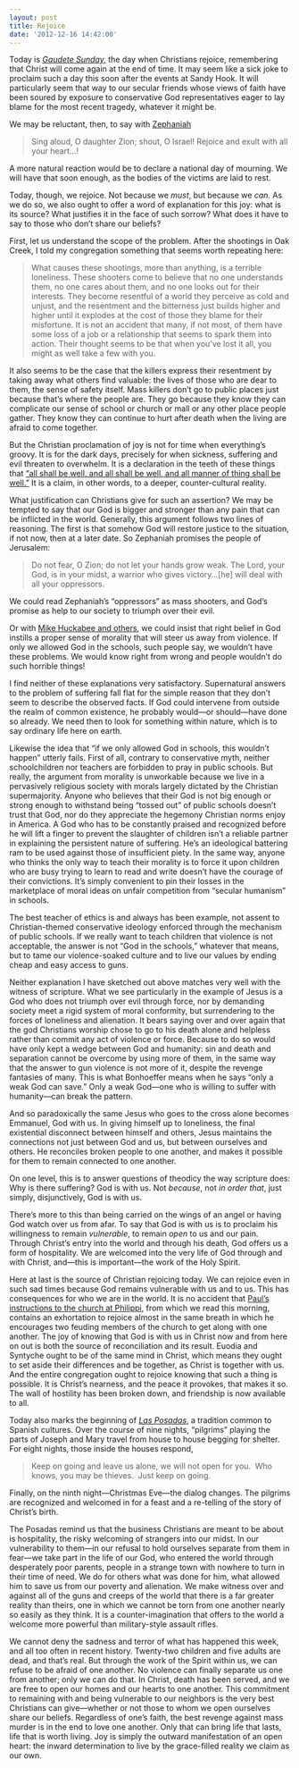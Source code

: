 ```yaml
---
layout: post
title: Rejoice
date: '2012-12-16 14:42:00'
---
```



Today is [*Gaudete Sunday,*](http://en.wikipedia.org/wiki/Gaudete_Sunday) the day when Christians rejoice, remembering that Christ will come again at the end of time. It may seem like a sick joke to proclaim such a day this soon after the events at Sandy Hook. It will particularly seem that way to our secular friends whose views of faith have been soured by exposure to conservative God representatives eager to lay blame for the most recent tragedy, whatever it might be.

We may be reluctant, then, to say with [Zephaniah](http://bible.oremus.org/?ql=222703974)

> Sing aloud, O daughter Zion; shout, O Israel! Rejoice and exult with all your heart…!

A more natural reaction would be to declare a national day of mourning. We will have that soon enough, as the bodies of the victims are laid to rest.

Today, though, we rejoice. Not because we *must*, but because we *can.* As we do so, we also ought to offer a word of explanation for this joy: what is its source? What justifies it in the face of such sorrow? What does it have to say to those who don’t share our beliefs?

First, let us understand the scope of the problem. After the shootings in Oak Creek, I told my congregation something that seems worth repeating here:

> What causes these shootings, more than anything, is a terrible loneliness. These shooters come to believe that no one understands them, no one cares about them, and no one looks out for their interests. They become resentful of a world they perceive as cold and unjust, and the resentment and the bitterness just builds higher and higher until it explodes at the cost of those they blame for their misfortune. It is not an accident that many, if not most, of them have some loss of a job or a relationship that seems to spark them into action. Their thought seems to be that when you’ve lost it all, you might as well take a few with you.

It also seems to be the case that the killers express their resentment by taking away what others find valuable: the lives of those who are dear to them, the sense of safety itself. Mass killers don’t go to public places just because that’s where the people are. They go because they know they can complicate our sense of school or church or mall or any other place people gather. They know they can continue to hurt after death when the living are afraid to come together.

But the Christian proclamation of joy is not for time when everything’s groovy. It is for the dark days, precisely for when sickness, suffering and evil threaten to overwhelm. It is a declaration in the teeth of these things that [“all shall be well, and all shall be well, and all manner of thing shall be well.”](http://en.wikipedia.org/wiki/Julian_of_Norwich) It is a claim, in other words, to a deeper, counter-cultural reality.

What justification can Christians give for such an assertion? We may be tempted to say that our God is bigger and stronger than any pain that can be inflicted in the world. Generally, this argument follows two lines of reasoning. The first is that somehow God will restore justice to the situation, if not now, then at a later date. So Zephaniah promises the people of Jerusalem:

> Do not fear, O Zion; do not let your hands grow weak. The Lord, your God, is in your midst, a warrior who gives victory…[he] will deal with all your oppressors.

We could read Zephaniah’s “oppressors” as mass shooters, and God’s promise as help to our society to triumph over their evil.

Or with [Mike Huckabee and others](http://blog.seattlepi.com/seattlepolitics/2012/12/14/absence-of-god-from-schools-to-blame-for-killings-huckabee/), we could insist that right belief in God instills a proper sense of morality that will steer us away from violence. If only we allowed God in the schools, such people say, we wouldn’t have these problems. We would know right from wrong and people wouldn’t do such horrible things!

I find neither of these explanations very satisfactory. Supernatural answers to the problem of suffering fall flat for the simple reason that they don’t seem to describe the observed facts. If God could intervene from outside the realm of common existence, he probably would—or should—have done so already. We need then to look for something within nature, which is to say ordinary life here on earth.

Likewise the idea that “if we only allowed God in schools, this wouldn’t happen” utterly fails. First of all, contrary to conservative myth, neither schoolchildren nor teachers are forbidden to pray in public schools. But really, the argument from morality is unworkable because we live in a pervasively religious society with morals largely dictated by the Christian supermajority. Anyone who believes that their God is not big enough or strong enough to withstand being “tossed out” of public schools doesn’t trust that God, nor do they appreciate the hegemony Christian norms enjoy in America. A God who has to be constantly praised and recognized before he will lift a finger to prevent the slaughter of children isn’t a reliable partner in explaining the persistent nature of suffering. He’s an ideological battering ram to be used against those of insufficient piety. In the same way, anyone who thinks the only way to teach their morality is to force it upon children who are busy trying to learn to read and write doesn’t have the courage of their convictions. It’s simply convenient to pin their losses in the marketplace of moral ideas on unfair competition from “secular humanism” in schools.

The best teacher of ethics is and always has been example, not assent to Christian-themed conservative ideology enforced through the mechanism of public schools. If we really want to teach children that violence is not acceptable, the answer is not “God in the schools,” whatever that means, but to tame our violence-soaked culture and to live our values by ending cheap and easy access to guns.

Neither explanation I have sketched out above matches very well with the witness of scripture. What we see particularly in the example of Jesus is a God who does not triumph over evil through force, nor by demanding society meet a rigid system of moral conformity, but surrendering to the forces of loneliness and alienation. It bears saying over and over again that the god Christians worship chose to go to his death alone and helpless rather than commit any act of violence or force. Because to do so would have only kept a wedge between God and humanity: sin and death and separation cannot be overcome by using more of them, in the same way that the answer to gun violence is not more of it, despite the revenge fantasies of many. This is what Bonhoeffer means when he says “only a weak God can save.” Only a weak God—one who is willing to suffer with humanity—can break the pattern.

And so paradoxically the same Jesus who goes to the cross alone becomes Emmanuel, God with us. In giving himself up to loneliness, the final existential disconnect between himself and others, Jesus maintains the connections not just between God and us, but between ourselves and others. He reconciles broken people to one another, and makes it possible for them to remain connected to one another.

On one level, this is to answer questions of theodicy the way scripture does: Why is there suffering? God is with us. Not *because*, not *in order that*, just simply, disjunctively, God is with us.

There’s more to this than being carried on the wings of an angel or having God watch over us from afar. To say that God is with us is to proclaim his willingness to remain *vulnerable*, to remain *open* to us and our pain. Through Christ’s entry into the world and through his death, God offers us a form of hospitality. We are welcomed into the very life of God through and with Christ, and—this is important—the work of the Holy Spirit.

Here at last is the source of Christian rejoicing today. We can rejoice even in such sad times because God remains vulnerable with us and to us. This has consequences for who we are in the world. It is no accident that [Paul’s instructions to the church at Philippi](http://bible.oremus.org/?ql=222704146), from which we read this morning, contains an exhortation to rejoice almost in the same breath in which he encourages two feuding members of the church to get along with one another. The joy of knowing that God is with us in Christ now and from here on out is both the source of reconciliation and its result. Euodia and Syntyche ought to be of the same mind in Christ, which means they ought to set aside their differences and be together, as Christ is together with us. And the entire congregation ought to rejoice knowing that such a thing is possible. It is Christ’s nearness, and the peace it provokes, that makes it so. The wall of hostility has been broken down, and friendship is now available to all.

Today also marks the beginning of [*Las Posadas*](http://cibola.nmgenweb.us/lasposadas.html), a tradition common to Spanish cultures. Over the course of nine nights, “pilgrims” playing the parts of Joseph and Mary travel from house to house begging for shelter. For eight nights, those inside the houses respond,

> Keep on going and leave us alone, we will not open for you.  Who knows, you may be thieves.  Just keep on going.

Finally, on the ninth night—Christmas Eve—the dialog changes. The pilgrims are recognized and welcomed in for a feast and a re-telling of the story of Christ’s birth.

The Posadas remind us that the business Christians are meant to be about is hospitality, the risky welcoming of strangers into our midst. In our vulnerability to them—in our refusal to hold ourselves separate from them in fear—we take part in the life of our God, who entered the world through desperately poor parents, people in a strange town with nowhere to turn in their time of need. We do for others what was done for him, what allowed him to save us from our poverty and alienation. We make witness over and against all of the guns and creeps of the world that there is a far greater reality than theirs, one in which we cannot be torn from one another nearly so easily as they think. It is a counter-imagination that offers to the world a welcome more powerful than military-style assault rifles.

We cannot deny the sadness and terror of what has happened this week, and all too often in recent history. Twenty-two children and five adults are dead, and that’s real. But through the work of the Spirit within us, we can refuse to be afraid of one another. No violence can finally separate us one from another; only we can do that. In Christ, death has been served, and we are free to open our homes and our hearts to one another. This commitment to remaining with and being vulnerable to our neighbors is the very best Christians can give—whether or not those to whom we open ourselves share our beliefs. Regardless of one’s faith, the best revenge against mass murder is in the end to love one another. Only that can bring life that lasts, life that is worth living. Joy is simply the outward manifestation of an open heart: the inward determination to live by the grace-filled reality we claim as our own.


